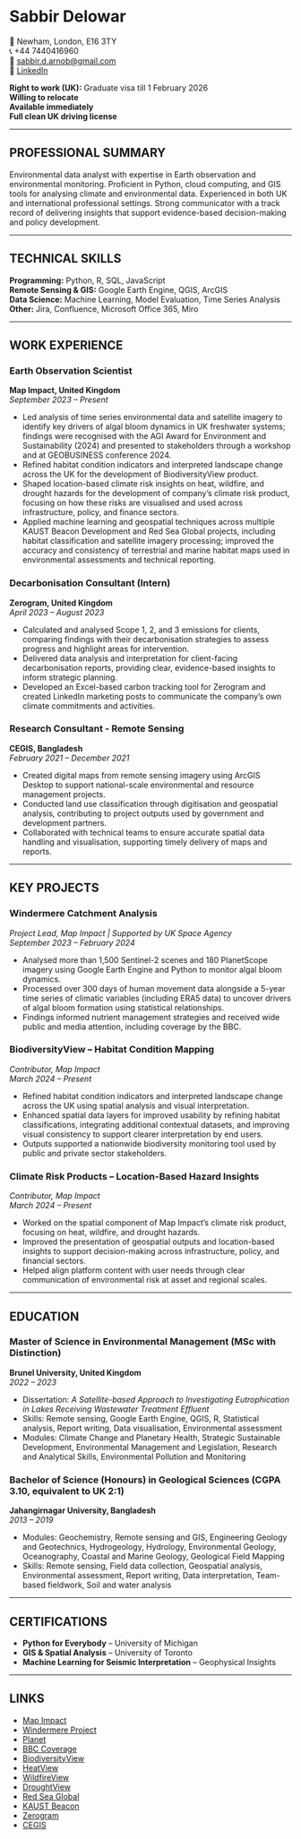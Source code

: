 # Sabbir Delowar


📍 Newham, London, E16 3TY  
📞 +44 7440416960  
📧 sabbir.d.arnob@gmail.com  
🔗 [LinkedIn](https://www.linkedin.com/in/sabbir-delowar/)

**Right to work (UK):** Graduate visa till 1 February 2026  
**Willing to relocate**  
**Available immediately**  
**Full clean UK driving license**

---

## PROFESSIONAL SUMMARY

Environmental data analyst with expertise in Earth observation and environmental monitoring. Proficient in Python, cloud computing, and GIS tools for analysing climate and environmental data. Experienced in both UK and international professional settings. Strong communicator with a track record of delivering insights that support evidence-based decision-making and policy development.

---

## TECHNICAL SKILLS

**Programming:** Python, R, SQL, JavaScript  
**Remote Sensing & GIS:** Google Earth Engine, QGIS, ArcGIS  
**Data Science:** Machine Learning, Model Evaluation, Time Series Analysis  
**Other:** Jira, Confluence, Microsoft Office 365, Miro

---

## WORK EXPERIENCE

### Earth Observation Scientist  
**Map Impact, United Kingdom**  
*September 2023 – Present*

- Led analysis of time series environmental data and satellite imagery to identify key drivers of algal bloom dynamics in UK freshwater systems; findings were recognised with the AGI Award for Environment and Sustainability (2024) and presented to stakeholders through a workshop and at GEOBUSINESS conference 2024.
- Refined habitat condition indicators and interpreted landscape change across the UK for the development of BiodiversityView product.
- Shaped location-based climate risk insights on heat, wildfire, and drought hazards for the development of company’s climate risk product, focusing on how these risks are visualised and used across infrastructure, policy, and finance sectors.
- Applied machine learning and geospatial techniques across multiple KAUST Beacon Development and Red Sea Global projects, including habitat classification and satellite imagery processing; improved the accuracy and consistency of terrestrial and marine habitat maps used in environmental assessments and technical reporting.

### Decarbonisation Consultant (Intern)  
**Zerogram, United Kingdom**  
*April 2023 – August 2023*

- Calculated and analysed Scope 1, 2, and 3 emissions for clients, comparing findings with their decarbonisation strategies to assess progress and highlight areas for intervention.
- Delivered data analysis and interpretation for client-facing decarbonisation reports, providing clear, evidence-based insights to inform strategic planning.
- Developed an Excel-based carbon tracking tool for Zerogram and created LinkedIn marketing posts to communicate the company’s own climate commitments and activities.

### Research Consultant - Remote Sensing  
**CEGIS, Bangladesh**  
*February 2021 – December 2021*

- Created digital maps from remote sensing imagery using ArcGIS Desktop to support national-scale environmental and resource management projects.
- Conducted land use classification through digitisation and geospatial analysis, contributing to project outputs used by government and development partners.
- Collaborated with technical teams to ensure accurate spatial data handling and visualisation, supporting timely delivery of maps and reports.

---

## KEY PROJECTS

### Windermere Catchment Analysis  
*Project Lead, Map Impact | Supported by UK Space Agency*  
*September 2023 – February 2024*

- Analysed more than 1,500 Sentinel-2 scenes and 180 PlanetScope imagery using Google Earth Engine and Python to monitor algal bloom dynamics.
- Processed over 300 days of human movement data alongside a 5-year time series of climatic variables (including ERA5 data) to uncover drivers of algal bloom formation using statistical relationships.
- Findings informed nutrient management strategies and received wide public and media attention, including coverage by the BBC.

### BiodiversityView – Habitat Condition Mapping  
*Contributor, Map Impact*  
*March 2024 – Present*

- Refined habitat condition indicators and interpreted landscape change across the UK using spatial analysis and visual interpretation.
- Enhanced spatial data layers for improved usability by refining habitat classifications, integrating additional contextual datasets, and improving visual consistency to support clearer interpretation by end users.
- Outputs supported a nationwide biodiversity monitoring tool used by public and private sector stakeholders.

### Climate Risk Products – Location-Based Hazard Insights  
*Contributor, Map Impact*  
*March 2024 – Present*

- Worked on the spatial component of Map Impact’s climate risk product, focusing on heat, wildfire, and drought hazards.
- Improved the presentation of geospatial outputs and location-based insights to support decision-making across infrastructure, policy, and financial sectors.
- Helped align platform content with user needs through clear communication of environmental risk at asset and regional scales.

---

## EDUCATION

### Master of Science in Environmental Management (MSc with Distinction)  
**Brunel University, United Kingdom**  
*2022 – 2023*

- Dissertation: *A Satellite-based Approach to Investigating Eutrophication in Lakes Receiving Wastewater Treatment Effluent*
- Skills: Remote sensing, Google Earth Engine, QGIS, R, Statistical analysis, Report writing, Data visualisation, Environmental assessment
- Modules: Climate Change and Planetary Health, Strategic Sustainable Development, Environmental Management and Legislation, Research and Analytical Skills, Environmental Pollution and Monitoring

### Bachelor of Science (Honours) in Geological Sciences (CGPA 3.10, equivalent to UK 2:1)  
**Jahangirnagar University, Bangladesh**  
*2013 – 2019*

- Modules: Geochemistry, Remote sensing and GIS, Engineering Geology and Geotechnics, Hydrogeology, Hydrology, Environmental Geology, Oceanography, Coastal and Marine Geology, Geological Field Mapping
- Skills: Remote sensing, Field data collection, Geospatial analysis, Environmental assessment, Report writing, Data interpretation, Team-based fieldwork, Soil and water analysis

---

## CERTIFICATIONS

- **Python for Everybody** – University of Michigan  
- **GIS & Spatial Analysis** – University of Toronto  
- **Machine Learning for Seismic Interpretation** – Geophysical Insights

---

## LINKS

- [Map Impact](https://www.mapimpact.io/)  
- [Windermere Project](https://www.mapimpact.io/project/windermere-catchment-analysis/)  
- [Planet](https://www.planet.com/)  
- [BBC Coverage](https://www.bbc.co.uk/news/science-environment-68953523)  
- [BiodiversityView](https://www.mapimpact.io/product/biodiversityview/)  
- [HeatView](https://www.mapimpact.io/product/heatview/)  
- [WildfireView](https://www.mapimpact.io/product/wildfireview/)  
- [DroughtView](https://www.mapimpact.io/product/droughtview/)  
- [Red Sea Global](https://www.redseaglobal.com/en/)  
- [KAUST Beacon](https://innovation.kaust.edu.sa/beacon-development/)  
- [Zerogram](https://zerogram.co/)  
- [CEGIS](https://www.cegisbd.com/)
